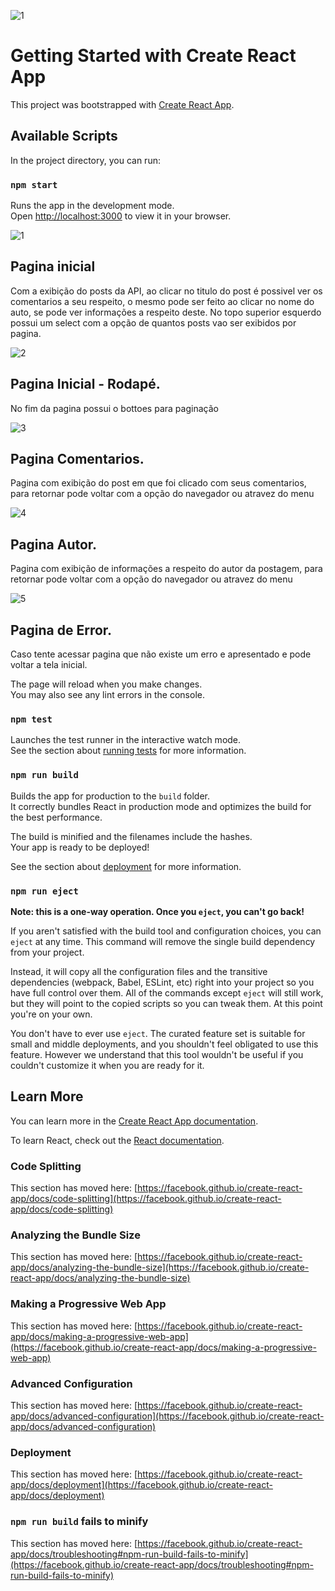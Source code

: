 ![1](https://user-images.githubusercontent.com/50559406/227381364-8a9317a0-104f-40c2-ab29-dac36755945e.png)

# Getting Started with Create React App

This project was bootstrapped with [Create React App](https://github.com/facebook/create-react-app).

## Available Scripts

In the project directory, you can run:

### `npm start`

Runs the app in the development mode.\
Open [http://localhost:3000](http://localhost:3000) to view it in your browser.

![1](https://user-images.githubusercontent.com/50559406/227381364-8a9317a0-104f-40c2-ab29-dac36755945e.png)

## Pagina inicial

Com a exibição do posts da API, ao clicar no titulo do post é possivel ver os comentarios a seu respeito, o mesmo pode ser feito ao clicar no nome do auto, se pode ver informações a respeito deste.
No topo superior esquerdo possui um select com a opção de quantos posts vao ser exibidos por pagina.

![2](https://user-images.githubusercontent.com/50559406/227381374-cc3479f6-b4a6-4dc1-8fd3-7333e6569446.png)

## Pagina Inicial - Rodapé.

No fim da pagina possui o bottoes para paginação


![3](https://user-images.githubusercontent.com/50559406/227381381-670dcc84-6c14-49c8-a578-dcd5d492a451.png)

## Pagina Comentarios.

Pagina com exibição do post em que foi clicado com seus comentarios, para retornar pode voltar com a opção do navegador ou atravez do menu


![4](https://user-images.githubusercontent.com/50559406/227381397-109bc1f4-11da-434e-a9e5-3cc83754d04b.png)

## Pagina Autor.

Pagina com exibição de informações a respeito do autor da postagem, para retornar pode voltar com a opção do navegador ou atravez do menu


![5](https://user-images.githubusercontent.com/50559406/227381402-c36cd8cd-677c-4f70-aad0-ec585227c804.png)

## Pagina de Error.

Caso tente acessar pagina que não existe um erro e apresentado e pode voltar a tela inicial.

The page will reload when you make changes.\
You may also see any lint errors in the console.

### `npm test`

Launches the test runner in the interactive watch mode.\
See the section about [running tests](https://facebook.github.io/create-react-app/docs/running-tests) for more information.

### `npm run build`

Builds the app for production to the `build` folder.\
It correctly bundles React in production mode and optimizes the build for the best performance.

The build is minified and the filenames include the hashes.\
Your app is ready to be deployed!

See the section about [deployment](https://facebook.github.io/create-react-app/docs/deployment) for more information.

### `npm run eject`

**Note: this is a one-way operation. Once you `eject`, you can't go back!**

If you aren't satisfied with the build tool and configuration choices, you can `eject` at any time. This command will remove the single build dependency from your project.

Instead, it will copy all the configuration files and the transitive dependencies (webpack, Babel, ESLint, etc) right into your project so you have full control over them. All of the commands except `eject` will still work, but they will point to the copied scripts so you can tweak them. At this point you're on your own.

You don't have to ever use `eject`. The curated feature set is suitable for small and middle deployments, and you shouldn't feel obligated to use this feature. However we understand that this tool wouldn't be useful if you couldn't customize it when you are ready for it.

## Learn More

You can learn more in the [Create React App documentation](https://facebook.github.io/create-react-app/docs/getting-started).

To learn React, check out the [React documentation](https://reactjs.org/).

### Code Splitting

This section has moved here: [https://facebook.github.io/create-react-app/docs/code-splitting](https://facebook.github.io/create-react-app/docs/code-splitting)

### Analyzing the Bundle Size

This section has moved here: [https://facebook.github.io/create-react-app/docs/analyzing-the-bundle-size](https://facebook.github.io/create-react-app/docs/analyzing-the-bundle-size)

### Making a Progressive Web App

This section has moved here: [https://facebook.github.io/create-react-app/docs/making-a-progressive-web-app](https://facebook.github.io/create-react-app/docs/making-a-progressive-web-app)

### Advanced Configuration

This section has moved here: [https://facebook.github.io/create-react-app/docs/advanced-configuration](https://facebook.github.io/create-react-app/docs/advanced-configuration)

### Deployment

This section has moved here: [https://facebook.github.io/create-react-app/docs/deployment](https://facebook.github.io/create-react-app/docs/deployment)

### `npm run build` fails to minify

This section has moved here: [https://facebook.github.io/create-react-app/docs/troubleshooting#npm-run-build-fails-to-minify](https://facebook.github.io/create-react-app/docs/troubleshooting#npm-run-build-fails-to-minify)

